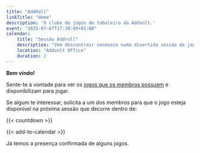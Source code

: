 ```yaml
---
title: "AddRoll"
linkTitle: "Home"
description: 'O clube de jogos de tabuleiro da Addvolt.'
event: "2025-07-07T17:30:00+01:00"
calendar:
    title: "Sessão Addroll"
    description: "Vem descontrair connosco numa divertida sessão de jogos de tabuleiro."
    location: "Addvolt Office"
    duration: 2 
---
```


**Bem vindo!**

Sente-te à vontade para ver os [jogos que os membros possuem](/games) e disponibilizam para jogar.

Se algum te interessar, solicita a um dos membros para que o jogo esteja disponível na próxima sessão que decorre dentro
de:

{{< countdown >}}

{{< add-to-calendar >}}

Já temos a presença confirmada de alguns jogos.
